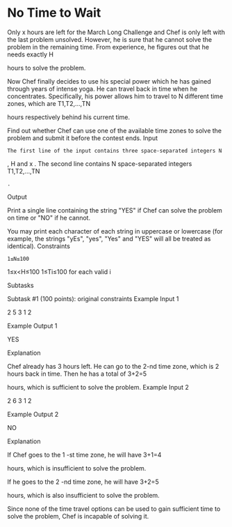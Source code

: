 # No Time to Wait

Only x hours are left for the March Long Challenge and Chef is only left with the last problem unsolved. However, he is sure that he cannot solve the problem in the remaining time. From experience, he figures out that he needs exactly H

hours to solve the problem.

Now Chef finally decides to use his special power which he has gained through years of intense yoga. He can travel back in time when he concentrates. Specifically, his power allows him to travel to N
different time zones, which are T1,T2,…,TN

hours respectively behind his current time.

Find out whether Chef can use one of the available time zones to solve the problem and submit it before the contest ends.
Input

    The first line of the input contains three space-separated integers N

, H and x
.
The second line contains N
space-separated integers T1,T2,…,TN

    .

Output

Print a single line containing the string "YES" if Chef can solve the problem on time or "NO" if he cannot.

You may print each character of each string in uppercase or lowercase (for example, the strings "yEs", "yes", "Yes" and "YES" will all be treated as identical).
Constraints

    1≤N≤100

1≤x<H≤100
1≤Ti≤100
for each valid i

Subtasks

Subtask #1 (100 points): original constraints
Example Input 1

2 5 3
1 2

Example Output 1

YES

Explanation

Chef already has 3
hours left. He can go to the 2-nd time zone, which is 2 hours back in time. Then he has a total of 3+2=5

hours, which is sufficient to solve the problem.
Example Input 2

2 6 3
1 2

Example Output 2

NO

Explanation

If Chef goes to the 1
-st time zone, he will have 3+1=4

hours, which is insufficient to solve the problem.

If he goes to the 2
-nd time zone, he will have 3+2=5

hours, which is also insufficient to solve the problem.

Since none of the time travel options can be used to gain sufficient time to solve the problem, Chef is incapable of solving it.
